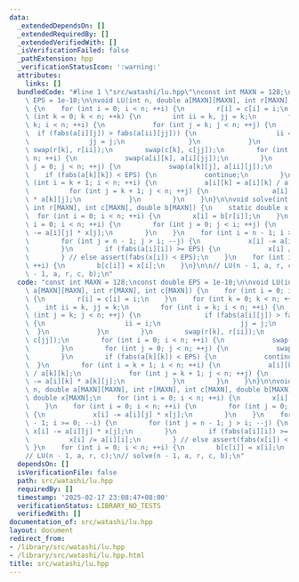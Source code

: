 ```yaml
---
data:
  _extendedDependsOn: []
  _extendedRequiredBy: []
  _extendedVerifiedWith: []
  _isVerificationFailed: false
  _pathExtension: hpp
  _verificationStatusIcon: ':warning:'
  attributes:
    links: []
  bundledCode: "#line 1 \"src/watashi/lu.hpp\"\nconst int MAXN = 128;\nconst double\
    \ EPS = 1e-10;\n\nvoid LU(int n, double a[MAXN][MAXN], int r[MAXN], int c[MAXN])\
    \ {\n    for (int i = 0; i < n; ++i) {\n        r[i] = c[i] = i;\n    }\n    for\
    \ (int k = 0; k < n; ++k) {\n        int ii = k, jj = k;\n        for (int i =\
    \ k; i < n; ++i) {\n            for (int j = k; j < n; ++j) {\n              \
    \  if (fabs(a[i][j]) > fabs(a[ii][jj])) {\n                    ii = i;\n     \
    \               jj = j;\n                }\n            }\n        }\n       \
    \ swap(r[k], r[ii]);\n        swap(c[k], c[jj]);\n        for (int i = 0; i <\
    \ n; ++i) {\n            swap(a[i][k], a[i][jj]);\n        }\n        for (int\
    \ j = 0; j < n; ++j) {\n            swap(a[k][j], a[ii][j]);\n        }\n    \
    \    if (fabs(a[k][k]) < EPS) {\n            continue;\n        }\n        for\
    \ (int i = k + 1; i < n; ++i) {\n            a[i][k] = a[i][k] / a[k][k];\n  \
    \          for (int j = k + 1; j < n; ++j) {\n                a[i][j] -= a[i][k]\
    \ * a[k][j];\n            }\n        }\n    }\n}\n\nvoid solve(int n, double a[MAXN][MAXN],\
    \ int r[MAXN], int c[MAXN], double b[MAXN]) {\n    static double x[MAXN];\n  \
    \  for (int i = 0; i < n; ++i) {\n        x[i] = b[r[i]];\n    }\n    for (int\
    \ i = 0; i < n; ++i) {\n        for (int j = 0; j < i; ++j) {\n            x[i]\
    \ -= a[i][j] * x[j];\n        }\n    }\n    for (int i = n - 1; i >= 0; --i) {\n\
    \        for (int j = n - 1; j > i; --j) {\n            x[i] -= a[i][j] * x[j];\n\
    \        }\n        if (fabs(a[i][i]) >= EPS) {\n            x[i] /= a[i][i];\n\
    \        } // else assert(fabs(x[i]) < EPS);\n    }\n    for (int i = 0; i < n;\
    \ ++i) {\n        b[c[i]] = x[i];\n    }\n}\n\n// LU(n - 1, a, r, c);\n// solve(n\
    \ - 1, a, r, c, b);\n"
  code: "const int MAXN = 128;\nconst double EPS = 1e-10;\n\nvoid LU(int n, double\
    \ a[MAXN][MAXN], int r[MAXN], int c[MAXN]) {\n    for (int i = 0; i < n; ++i)\
    \ {\n        r[i] = c[i] = i;\n    }\n    for (int k = 0; k < n; ++k) {\n    \
    \    int ii = k, jj = k;\n        for (int i = k; i < n; ++i) {\n            for\
    \ (int j = k; j < n; ++j) {\n                if (fabs(a[i][j]) > fabs(a[ii][jj]))\
    \ {\n                    ii = i;\n                    jj = j;\n              \
    \  }\n            }\n        }\n        swap(r[k], r[ii]);\n        swap(c[k],\
    \ c[jj]);\n        for (int i = 0; i < n; ++i) {\n            swap(a[i][k], a[i][jj]);\n\
    \        }\n        for (int j = 0; j < n; ++j) {\n            swap(a[k][j], a[ii][j]);\n\
    \        }\n        if (fabs(a[k][k]) < EPS) {\n            continue;\n      \
    \  }\n        for (int i = k + 1; i < n; ++i) {\n            a[i][k] = a[i][k]\
    \ / a[k][k];\n            for (int j = k + 1; j < n; ++j) {\n                a[i][j]\
    \ -= a[i][k] * a[k][j];\n            }\n        }\n    }\n}\n\nvoid solve(int\
    \ n, double a[MAXN][MAXN], int r[MAXN], int c[MAXN], double b[MAXN]) {\n    static\
    \ double x[MAXN];\n    for (int i = 0; i < n; ++i) {\n        x[i] = b[r[i]];\n\
    \    }\n    for (int i = 0; i < n; ++i) {\n        for (int j = 0; j < i; ++j)\
    \ {\n            x[i] -= a[i][j] * x[j];\n        }\n    }\n    for (int i = n\
    \ - 1; i >= 0; --i) {\n        for (int j = n - 1; j > i; --j) {\n           \
    \ x[i] -= a[i][j] * x[j];\n        }\n        if (fabs(a[i][i]) >= EPS) {\n  \
    \          x[i] /= a[i][i];\n        } // else assert(fabs(x[i]) < EPS);\n   \
    \ }\n    for (int i = 0; i < n; ++i) {\n        b[c[i]] = x[i];\n    }\n}\n\n\
    // LU(n - 1, a, r, c);\n// solve(n - 1, a, r, c, b);\n"
  dependsOn: []
  isVerificationFile: false
  path: src/watashi/lu.hpp
  requiredBy: []
  timestamp: '2025-02-17 23:08:47+08:00'
  verificationStatus: LIBRARY_NO_TESTS
  verifiedWith: []
documentation_of: src/watashi/lu.hpp
layout: document
redirect_from:
- /library/src/watashi/lu.hpp
- /library/src/watashi/lu.hpp.html
title: src/watashi/lu.hpp
---
```


